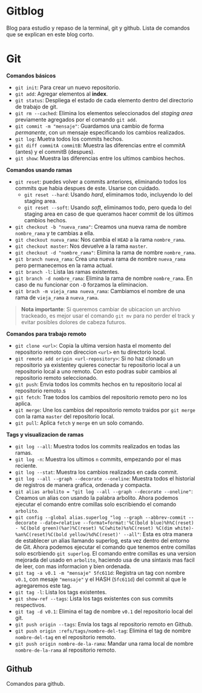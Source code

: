 # Gitblog
Blog para estudio y repaso de la terminal, git y github.
Lista de comandos que se explican en este blog corto.

# Git
**Comandos básicos**
- `git init`: Para crear un nuevo repositorio.
- `git add`: Agregar elementos al **index**.
- `git status`: Despliega el estado de cada elemento dentro del directorio de trabajo de git. 
- `git rm --cached`: Elimina los elementos seleccionados del *staging area* previamente agregados por el comando `git add`.
- `git commit -m "mensaje"`: Guardamos una cambio de forma *permanente*, con un mensaje especificando los cambios realizados.
- `git log`: Muetra todos los commits hechos.
- `git diff commitA commitB`: Muestra las diferencias entre el commitA (antes) y el commitB (despues).
- `git show`: Muestra las diferencias entre los ultimos cambios hechos.

**Comandos usando ramas**
- `git reset`: puedes volver a commits anteriores, eliminando todos los commits que habia despues de este. Usarse con cuidado.
    - `git reset --hard`: Usando *hard*, eliminamos todo, incluyendo lo del staging area.
    - `git reset --soft`: Usando *soft*, eliminamos todo, pero queda lo del staging area en caso de que queramos hacer commit de los últimos cambios hechos.
- `git checkout -b "nueva_rama"`: Creamos una nueva rama de nombre `nombre_rama` y te cambias a ella.
- `git checkout nueva_rama`: Nos cambia el `HEAD` a la rama `nombre_rama`.
- `git checkout master`: Nos devuelve a la rama `master`.
- `git checkout -d "nombre_rama"`: Elimina la rama de nombre `nombre_rama`.
- `git branch nueva_rama`: Crea una nueva rama de nombre `nueva_rama` pero permanecemos en la rama actual.
- `git branch -l`: Lista las ramas existentes.
- `git branch -d nombre_rama`: Elimina la rama de nombre `nombre_rama`. En caso de nu funcionar con `-D` forzamos la eliminacion.
- `git brach -m vieja_rama nueva_rama`: Cambiamos el nombre de una rama de `vieja_rama` a `nueva_rama`.

> **Nota importante**: Si queremos cambiar de ubicacion un archivo trackeado, es mejor usar el comando `git mv` para no perder el track y
> evitar posibles dolores de cabeza futuros.

**Comandos para trabajo remoto**
- `git clone <url>`: Copia la ultima version hasta el momento del repositorio remoto con direccion `<url>` en tu directorio local.
- `git remote add origin <url-repository>`: Si no haz clonado un repositorio ya existentey quieres conectar tu repositorio local a un repositorio local a uno remoto. Con esto podras subir cambios al repositorio remoto seleccionado.   
- `git push`: Envia todos los commits hechos en tu repositorio local al repositorio remoto.s
- `git fetch`: Trae todos los cambios del repositorio remoto pero no los aplica. 
- `git merge`: Une los cambios del repositorio remoto traidos por `git merge` con la rama `master` del repositorio local.
- `git pull`: Aplica `fetch` y `merge` en un solo comando.

**Tags y visualizacion de ramas**
- `git log --all`: Muestra todos los commits realizados en todas las ramas.
- `git log -n`: Muestra los ultimos `n` commits, empezando por el mas reciente.
- `git log --stat`: Muestra los cambios realizados en cada commit.
- `git log --all --graph --decorate --oneline`: Muestra todos el historial de registros de manera grafica, ordenada y compacta.
- `git alias arbolito = "git log --all --graph --decorate --oneline"`: Creamos un alias con usando la palabra arbolito. Ahora podemos ejecutar el comando entre comillas solo escribiendo el comando `arbolito`.
- `git config --global alias.superlog "log --graph --abbrev-commit --decorate --date=relative --format=format:'%C(bold blue)%h%C(reset) - %C(bold green)(%ar)%C(reset) %C(white)%s%C(reset) %C(dim white)- %an%C(reset)%C(bold yellow)%d%C(reset)' --all"`: Esta es otra manera de establecer un alias llamando superlog, esta vez dentro del entorno de Git. Ahora podemos ejecutar el comando que tenemos entre comillas solo escrbiendo `git superlog`. El comando entre comillas es una version mejorada del usado en `arbolito`, haciendo usa de una sintaxis mas facil de leer, con mas informacion y bien ordenada.
- `git tag -a v0.1 -m "mensaje" 5fc611d`: Registra un tag con nombre `v0.1`, con mesaje `"mensaje"` y el HASH (`5fc611d`) del commit al que le agregaremos este tag.
- `git tag -l`: Lista los tags existentes.
- `git show-ref --tags`: Lista los tags existentes con sus commits respectivos.
- `git tag -d v0.1`: Elimina el tag de nombre `v0.1` del repositorio local del git.
- `git push origin --tags`: Envia los tags al repositorio remoto en Github.
- `git push origin :refs/tags/nombre-del-tag`: Elimina el tag de nombre `nombre-del-tag` en el repositorio remoto.
- `git push origin nombre-de-la-rama`: Mandar una rama local de nombre `nombre-de-la-rama` al repositorio remoto.

## Github
Comandos para github.